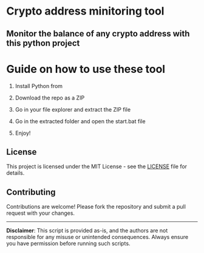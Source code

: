 # Crypto address minitoring tool

## Monitor the balance of any crypto address with this python project
 
# Guide on how to use these tool

1. Install Python from 
 
2. Download the repo as a ZIP

3. Go in your file explorer and extract the ZIP file

4. Go in the extracted folder and open the start.bat file

5. Enjoy!

## License 
 
This project is licensed under the MIT License - see the [LICENSE](LICENSE) file for details.
 
## Contributing 

Contributions are welcome! Please fork the repository and submit a pull request with your changes.  
 
--- 
 
**Disclaimer**: This script is provided as-is, and the authors are not responsible for any misuse or unintended consequences. Always ensure you have permission before running such scripts.
